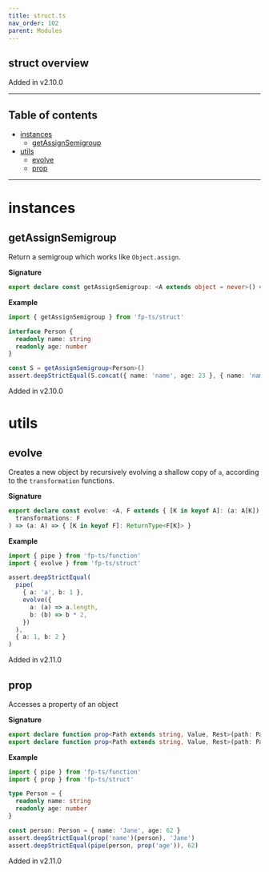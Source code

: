 ```yaml
---
title: struct.ts
nav_order: 102
parent: Modules
---
```


## struct overview

Added in v2.10.0

---

<h2 class="text-delta">Table of contents</h2>

- [instances](#instances)
  - [getAssignSemigroup](#getassignsemigroup)
- [utils](#utils)
  - [evolve](#evolve)
  - [prop](#prop)

---

# instances

## getAssignSemigroup

Return a semigroup which works like `Object.assign`.

**Signature**

```ts
export declare const getAssignSemigroup: <A extends object = never>() => Semigroup<A>
```

**Example**

```ts
import { getAssignSemigroup } from 'fp-ts/struct'

interface Person {
  readonly name: string
  readonly age: number
}

const S = getAssignSemigroup<Person>()
assert.deepStrictEqual(S.concat({ name: 'name', age: 23 }, { name: 'name', age: 24 }), { name: 'name', age: 24 })
```

Added in v2.10.0

# utils

## evolve

Creates a new object by recursively evolving a shallow copy of `a`, according to the `transformation` functions.

**Signature**

```ts
export declare const evolve: <A, F extends { [K in keyof A]: (a: A[K]) => unknown }>(
  transformations: F
) => (a: A) => { [K in keyof F]: ReturnType<F[K]> }
```

**Example**

```ts
import { pipe } from 'fp-ts/function'
import { evolve } from 'fp-ts/struct'

assert.deepStrictEqual(
  pipe(
    { a: 'a', b: 1 },
    evolve({
      a: (a) => a.length,
      b: (b) => b * 2,
    })
  ),
  { a: 1, b: 2 }
)
```

Added in v2.11.0

## prop

Accesses a property of an object

**Signature**

```ts
export declare function prop<Path extends string, Value, Rest>(path: Path, obj: Record<Path, Value> & Rest): Value
export declare function prop<Path extends string, Value, Rest>(path: Path): (obj: Record<Path, Value> & Rest) => Value
```

**Example**

```ts
import { pipe } from 'fp-ts/function'
import { prop } from 'fp-ts/struct'

type Person = {
  readonly name: string
  readonly age: number
}

const person: Person = { name: 'Jane', age: 62 }
assert.deepStrictEqual(prop('name')(person), 'Jane')
assert.deepStrictEqual(pipe(person, prop('age')), 62)
```

Added in v2.11.0
